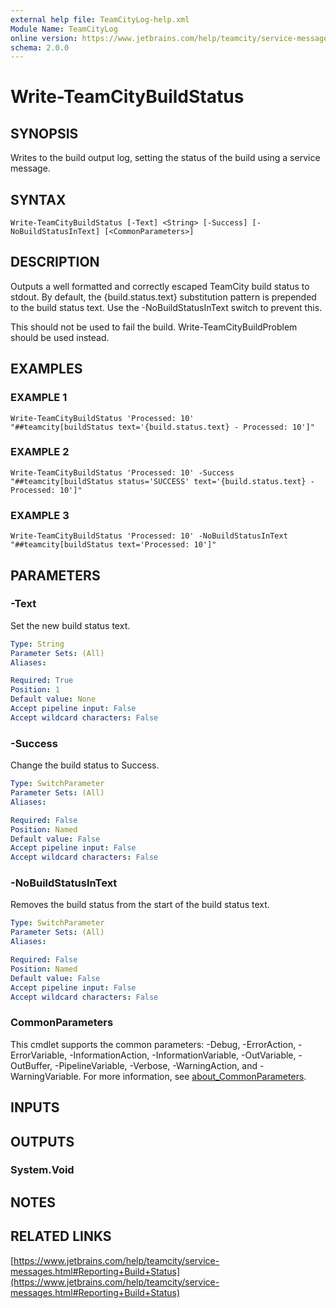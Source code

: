 ```yaml
---
external help file: TeamCityLog-help.xml
Module Name: TeamCityLog
online version: https://www.jetbrains.com/help/teamcity/service-messages.html#Reporting+Build+Status
schema: 2.0.0
---
```


# Write-TeamCityBuildStatus

## SYNOPSIS
Writes to the build output log, setting the status of the build using a 
service message.

## SYNTAX

```
Write-TeamCityBuildStatus [-Text] <String> [-Success] [-NoBuildStatusInText] [<CommonParameters>]
```

## DESCRIPTION
Outputs a well formatted and correctly escaped TeamCity build status to 
stdout.
By default, the {build.status.text} substitution pattern is 
prepended to the build status text.
Use the -NoBuildStatusInText switch to 
prevent this.

This should not be used to fail the build.
Write-TeamCityBuildProblem 
should be used instead.

## EXAMPLES

### EXAMPLE 1
```
Write-TeamCityBuildStatus 'Processed: 10'
"##teamcity[buildStatus text='{build.status.text} - Processed: 10']"
```

### EXAMPLE 2
```
Write-TeamCityBuildStatus 'Processed: 10' -Success
"##teamcity[buildStatus status='SUCCESS' text='{build.status.text} - Processed: 10']"
```

### EXAMPLE 3
```
Write-TeamCityBuildStatus 'Processed: 10' -NoBuildStatusInText
"##teamcity[buildStatus text='Processed: 10']"
```

## PARAMETERS

### -Text
Set the new build status text.

```yaml
Type: String
Parameter Sets: (All)
Aliases:

Required: True
Position: 1
Default value: None
Accept pipeline input: False
Accept wildcard characters: False
```

### -Success
Change the build status to Success.

```yaml
Type: SwitchParameter
Parameter Sets: (All)
Aliases:

Required: False
Position: Named
Default value: False
Accept pipeline input: False
Accept wildcard characters: False
```

### -NoBuildStatusInText
Removes the build status from the start of the build status text.

```yaml
Type: SwitchParameter
Parameter Sets: (All)
Aliases:

Required: False
Position: Named
Default value: False
Accept pipeline input: False
Accept wildcard characters: False
```

### CommonParameters
This cmdlet supports the common parameters: -Debug, -ErrorAction, -ErrorVariable, -InformationAction, -InformationVariable, -OutVariable, -OutBuffer, -PipelineVariable, -Verbose, -WarningAction, and -WarningVariable. For more information, see [about_CommonParameters](http://go.microsoft.com/fwlink/?LinkID=113216).

## INPUTS

## OUTPUTS

### System.Void
## NOTES

## RELATED LINKS

[https://www.jetbrains.com/help/teamcity/service-messages.html#Reporting+Build+Status](https://www.jetbrains.com/help/teamcity/service-messages.html#Reporting+Build+Status)

